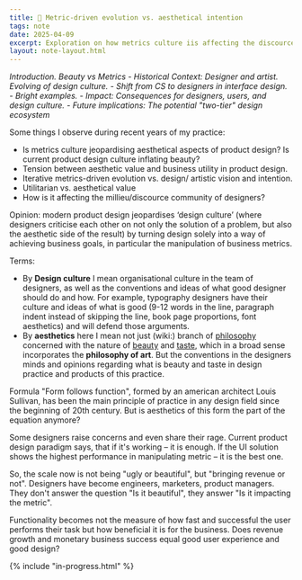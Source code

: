 ```yaml
---
title: 🌱 Metric-driven evolution vs. aesthetical intention
tags: note
date: 2025-04-09
excerpt: Exploration on how metrics culture iis affecting the discource community of designers
layout: note-layout.html
---
```

*Introduction. Beauty vs Metrics - Historical Context: Designer and artist. Evolving of design culture. - Shift from CS to designers in interface design. - Bright examples. - Impact: Consequences for designers, users, and design culture. - Future implications: The potential "two-tier" design ecosystem*

Some things I observe during recent years of my practice:

- Is metrics culture jeopardising aesthetical aspects of product design? Is current product design culture inflating beauty? 
- Tension between aesthetic value and business utility in product design. 
- Iterative metrics-driven evolution vs. design/ artistic vision and intention. 
- Utilitarian vs. aesthetical value
- How is it affecting the millieu/discource community of designers?

Opinion: modern product design jeopardises ‘design culture’ (where designers criticise each other on not only the solution of a problem, but also the aesthetic side of the result) by turning design solely into a way of achieving business goals, in particular the manipulation of business metrics.

Terms:
- By **Design culture** I mean organisational culture in the team of designers, as well as the conventions and ideas of what good designer should do and how. For example, typography designers have their culture and ideas of what is good (9-12 words in the line, paragraph indent instead of skipping the line, book page proportions, font aesthetics) and will defend those arguments.
- By **aesthetics** here I mean not just (wiki:) branch of [philosophy](https://en.wikipedia.org/wiki/Philosophy "Philosophy") concerned with the nature of [beauty](https://en.wikipedia.org/wiki/Beauty "Beauty") and [taste](https://en.wikipedia.org/wiki/Taste_\(sociology\) "Taste (sociology)"), which in a broad sense incorporates the **philosophy of art**.[](https://en.wikipedia.org/wiki/Aesthetics#cite_note-slater-1) But the conventions in the designers minds and opinions regarding what is beauty and taste in design practice and products of this practice.

Formula "Form follows function", formed by an american architect Louis Sullivan, has been the main principle of practice in any design field since the beginning of 20th century. But is aesthetics of this form the part of the equation anymore?

Some designers raise concerns and even share their rage. Current product design paradigm says, that if it's working – it is enough. If the UI solution shows the highest performance in manipulating metric – it is the best one.

So, the scale now is not being "ugly or beautiful", but "bringing revenue or not".
Designers have become engineers, marketers, product managers. They don't answer the question "Is it beautiful", they answer "Is it impacting the metric".

Functionality becomes not the measure of how fast and successful the user performs their task but how beneficial it is for the business. Does revenue growth and monetary business success equal good user experience and good design?

{% include "in-progress.html" %}